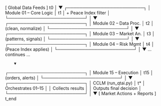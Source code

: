  [ Global Data Feeds ]   t0
        │
        ▼
┌─────────────────────────┐
│ Module 01 – Core Logic  │   t1
│ + Peace Index filter    │
└─────────────────────────┘
        │
        ▼
┌─────────────────────────┐
│ Module 02 – Data Proc.  │   t2
│ (clean, normalize)      │
└─────────────────────────┘
        │
        ▼
┌─────────────────────────┐
│ Module 03 – Market An.  │   t3
│ (patterns, signals)     │
└─────────────────────────┘
        │
        ▼
┌─────────────────────────┐
│ Module 04 – Risk Mgmt   │   t4
│ (Peace Index applies)   │
└─────────────────────────┘
        │
        ▼
      ... continues ...

        ▼
┌─────────────────────────┐
│ Module 15 – Execution   │   t15
│ (orders, alerts)        │
└─────────────────────────┘
        │
        ▼
┌─────────────────────────┐
│   CCLM (run_qtai.py)    │   t*
│ Orchestrates 01–15      │
│ Collects results        │
│ Outputs final decision  │
└─────────────────────────┘
        │
        ▼
[ Market Actions + Reports ]   t_end

